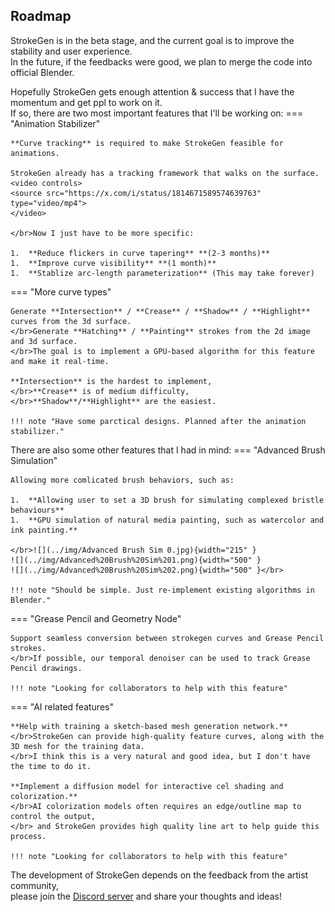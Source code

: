 ﻿## Roadmap
StrokeGen is in the beta stage, and the current goal is to improve the stability and user experience.
</br>In the future, if the feedbacks were good, we plan to merge the code into official Blender.



Hopefully StrokeGen gets enough attention & success that I have the momentum and get ppl to work on it.
</br>If so, there are two most important features that I'll be working on: 
=== "Animation Stabilizer" 

    **Curve tracking** is required to make StrokeGen feasible for animations.
    
    StrokeGen already has a tracking framework that walks on the surface.
    <video controls>
    <source src="https://x.com/i/status/1814671589574639763" type="video/mp4">
    </video>

    </br>Now I just have to be more specific:
    
    1.  **Reduce flickers in curve tapering** **(2-3 months)** 
    1.  **Improve curve visibility** **(1 month)** 
    1.  **Stablize arc-length parameterization** (This may take forever) 


=== "More curve types"

    Generate **Intersection** / **Crease** / **Shadow** / **Highlight** curves from the 3d surface.
    </br>Generate **Hatching** / **Painting** strokes from the 2d image and 3d surface. 
    </br>The goal is to implement a GPU-based algorithm for this feature and make it real-time.
    
    **Intersection** is the hardest to implement, 
    </br>**Crease** is of medium difficulty, 
    </br>**Shadow**/**Highlight** are the easiest. 
    
    !!! note "Have some parctical designs. Planned after the animation stabilizer."



There are also some other features that I had in mind:
=== "Advanced Brush Simulation"

    Allowing more comlicated brush behaviors, such as: 
    
    1.  **Allowing user to set a 3D brush for simulating complexed bristle behaviours**  
    1.  **GPU simulation of natural media painting, such as watercolor and ink painting.** 

    </br>![](../img/Advanced Brush Sim 0.jpg){width="215" }
    ![](../img/Advanced%20Brush%20Sim%201.png){width="500" }
    ![](../img/Advanced%20Brush%20Sim%202.png){width="500" }</br>

    !!! note "Should be simple. Just re-implement existing algorithms in Blender."

=== "Grease Pencil and Geometry Node"
    
    Support seamless conversion between strokegen curves and Grease Pencil strokes.
    </br>If possible, our temporal denoiser can be used to track Grease Pencil drawings. 

    !!! note "Looking for collaborators to help with this feature" 

=== "AI related features"
    
    **Help with training a sketch-based mesh generation network.**
    </br>StrokeGen can provide high-quality feature curves, along with the 3D mesh for the training data.
    </br>I think this is a very natural and good idea, but I don't have the time to do it.

    **Implement a diffusion model for interactive cel shading and colorization.**
    </br>AI colorization models often requires an edge/outline map to control the output, 
    </br> and StrokeGen provides high quality line art to help guide this process. 
    
    !!! note "Looking for collaborators to help with this feature"


The development of StrokeGen depends on the feedback from the artist community, 
</br>please join the [Discord server](https://discord.gg/9Q45afM2Es) and share your thoughts and ideas!